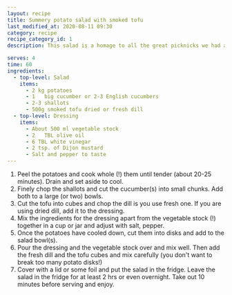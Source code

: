 ```yaml
---
layout: recipe
title: Summery potato salad with smoked tofu
last_modified_at: 2020-08-11 09:30
category: recipe
recipe_category_id: 1
description: This salad is a homage to all the great picknicks we had as a family. We would make sandwiches, this salad and take some fruit with us. After cycling for a while and balling badminton or volleyball we would sit down and enjoy this in the sun on a pick-nick blanket. This version uses smoked tofu as bacon replacement. It's a really good light dinner on hot days or a great addition to any barbecue or vegan burgers! Sometimes I like to add 500g of cherry tomatoes for sweetness or 500g of radishes for freshness, but the recipe is great as it is... Try and see for yourself!

serves: 4
time: 60
ingredients:
  - top-level: Salad
    items:
      - 2 kg potatoes
      - 1	big cucumber or 2-3 English cucumbers
      - 2-3 shallots
      - 500g smoked tofu dried or fresh dill
  - top-level: Dressing
    items:
      - About 500 ml vegetable stock
      - 2	TBL olive oil
      - 6 TBL white vinegar
      - 2 tsp. of Dijon mustard
      - Salt and pepper to taste
---
```

1.	Peel the potatoes and cook whole (!) them until tender (about 20-25 minutes). Drain and set aside to cool.
2.	Finely chop the shallots and cut the cucumber(s) into small chunks. Add both to a large (or two) bowls.
3.	Cut the tofu into cubes and chop the dill is you use fresh one. If you are using dried dill, add it to the dressing.
4.	Mix the ingredients for the dressing apart from the vegetable stock (!) together in a cup or jar and adjust with salt, pepper.
5.	Once the potatoes have cooled down, cut them into disks and add to the salad bowl(s).
6.	Pour the dressing and the vegetable stock over and mix well. Then add the fresh dill and the tofu cubes and mix carefully (you don't want to break too many potato disks!)
7.	Cover with a lid or some foil and put the salad in the fridge. Leave the salad in the fridge for at least 2 hrs or even overnight. Take out 10 minutes before serving and enjoy.
